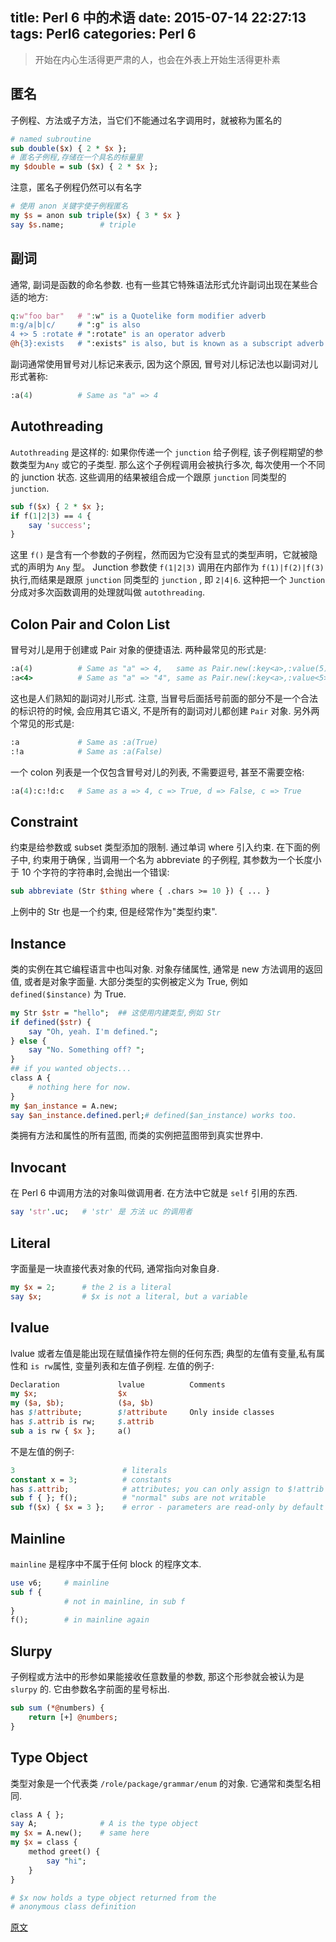 title:  Perl 6 中的术语
date: 2015-07-14 22:27:13
tags: Perl6
categories: Perl 6
---
<blockquote class="blockquote-center">开始在内心生活得更严肃的人，也会在外表上开始生活得更朴素</blockquote>


## 匿名

子例程、方法或子方法，当它们不能通过名字调用时，就被称为匿名的

```perl
# named subroutine
sub double($x) { 2 * $x };
# 匿名子例程,存储在一个具名的标量里
my $double = sub ($x) { 2 * $x };
```

注意，匿名子例程仍然可以有名字

```perl
# 使用 anon 关键字使子例程匿名
my $s = anon sub triple($x) { 3 * $x }
say $s.name;        # triple
```
## 副词

通常, 副词是函数的命名参数.  也有一些其它特殊语法形式允许副词出现在某些合适的地方:

```perl
q:w"foo bar"   # ":w" is a Quotelike form modifier adverb
m:g/a|b|c/     # ":g" is also
4 +> 5 :rotate # ":rotate" is an operator adverb
@h{3}:exists   # ":exists" is also, but is known as a subscript adverb
```
副词通常使用冒号对儿标记来表示, 因为这个原因, 冒号对儿标记法也以副词对儿形式著称:

```perl
:a(4)          # Same as "a" => 4
```

## Autothreading

`Autothreading` 是这样的: 如果你传递一个 `junction` 给子例程, 该子例程期望的参数类型为`Any` 或它的子类型. 那么这个子例程调用会被执行多次, 每次使用一个不同的 junction 状态. 这些调用的结果被组合成一个跟原 `junction` 同类型的 `junction`. 

```perl
sub f($x) { 2 * $x };
if f(1|2|3) == 4 {
    say 'success';
}
```

这里 `f()` 是含有一个参数的子例程，然而因为它没有显式的类型声明，它就被隐式的声明为 `Any` 型。 Junction 参数使 `f(1|2|3)` 调用在内部作为 `f(1)|f(2)|f(3)` 执行,而结果是跟原 `junction` 同类型的 `junction` , 即  `2|4|6`.  这种把一个 `Junction` 分成对多次函数调用的处理就叫做 `autothreading`.


## Colon Pair and Colon List

冒号对儿是用于创建或 Pair 对象的便捷语法. 两种最常见的形式是:

```perl
:a(4)          # Same as "a" => 4,   same as Pair.new(:key<a>,:value(5))
:a<4>          # Same as "a" => "4", same as Pair.new(:key<a>,:value<5>)
```

这也是人们熟知的副词对儿形式. 注意, 当冒号后面括号前面的部分不是一个合法的标识符的时候, 会应用其它语义, 不是所有的副词对儿都创建 `Pair` 对象.
另外两个常见的形式是:

```perl
:a             # Same as :a(True)
:!a            # Same as :a(False)
```

一个 colon 列表是一个仅包含冒号对儿的列表, 不需要逗号, 甚至不需要空格:

```perl
:a(4):c:!d:c   # Same as a => 4, c => True, d => False, c => True
```

## Constraint

约束是给参数或 subset 类型添加的限制. 通过单词 where 引入约束. 在下面的例子中, 约束用于确保 , 当调用一个名为 abbreviate 的子例程, 其参数为一个长度小于 10 个字符的字符串时,会抛出一个错误:

```perl
sub abbreviate (Str $thing where { .chars >= 10 }) { ... }
```

上例中的 Str 也是一个约束, 但是经常作为"类型约束".

## Instance

类的实例在其它编程语言中也叫对象. 对象存储属性, 通常是 new 方法调用的返回值, 或者是对象字面量.
大部分类型的实例被定义为 True, 例如 `defined($instance)` 为 True.

```perl
my Str $str = "hello";  ## 这使用内建类型,例如 Str
if defined($str) {
    say "Oh, yeah. I'm defined.";
} else {
    say "No. Something off? ";
}
## if you wanted objects...
class A {
    # nothing here for now.
}
my $an_instance = A.new;
say $an_instance.defined.perl;# defined($an_instance) works too.
```
类拥有方法和属性的所有蓝图, 而类的实例把蓝图带到真实世界中.

## Invocant

在 Perl 6 中调用方法的对象叫做调用者. 在方法中它就是 `self` 引用的东西.

```perl
say 'str'.uc;   # 'str' 是 方法 uc 的调用者
```

## Literal

字面量是一块直接代表对象的代码, 通常指向对象自身.

```perl
my $x = 2;      # the 2 is a literal
say $x;         # $x is not a literal, but a variable
```

## lvalue

 lvalue 或者左值是能出现在赋值操作符左侧的任何东西; 典型的左值有变量,私有属性和 `is rw`属性, 变量列表和左值子例程.
左值的例子:

```perl
Declaration             lvalue          Comments
my $x;                  $x
my ($a, $b);            ($a, $b)
has $!attribute;        $!attribute     Only inside classes
has $.attrib is rw;     $.attrib
sub a is rw { $x };     a()
```
不是左值的例子:

```perl
3                        # literals
constant x = 3;          # constants
has $.attrib;            # attributes; you can only assign to $!attrib
sub f { }; f();          # "normal" subs are not writable
sub f($x) { $x = 3 };    # error - parameters are read-only by default
```

## Mainline

`mainline` 是程序中不属于任何 block 的程序文本.

```perl
use v6;     # mainline
sub f {
            # not in mainline, in sub f
}
f();        # in mainline again
```

## Slurpy

子例程或方法中的形参如果能接收任意数量的参数, 那这个形参就会被认为是 `slurpy` 的. 它由参数名字前面的星号标出.

```perl
sub sum (*@numbers) {
    return [+] @numbers;
}
```

## Type Object

类型对象是一个代表类 `/role/package/grammar/enum` 的对象. 它通常和类型名相同.

```perl
class A { };
say A;              # A is the type object
my $x = A.new();    # same here
my $x = class {
    method greet() {
        say "hi";
    }
}

# $x now holds a type object returned from the
# anonymous class definition
```



[原文](http://chenyf.gitcafe.io)
